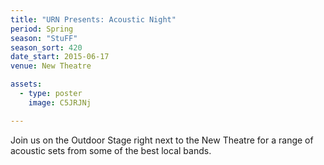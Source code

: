 ```yaml
---
title: "URN Presents: Acoustic Night"
period: Spring
season: "StuFF"
season_sort: 420
date_start: 2015-06-17
venue: New Theatre

assets:
  - type: poster
    image: C5JRJNj

---
```


Join us on the Outdoor Stage right next to the New Theatre for a range of acoustic sets from some of the best local bands.
